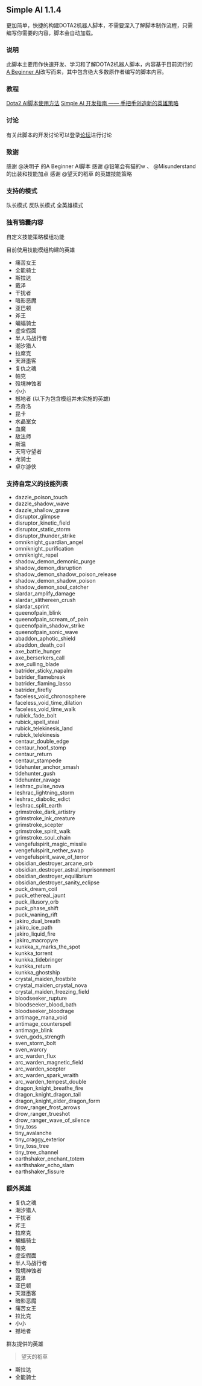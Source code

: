 ## Simple AI 1.1.4
更加简单，快捷的构建DOTA2机器人脚本，不需要深入了解脚本制作流程，只需编写你需要的内容，脚本会自动加载。

### 说明
此脚本主要用作快速开发、学习和了解DOTA2机器人脚本，内容基于目前流行的[A Beginner AI](https://steamcommunity.com/sharedfiles/filedetails/?id=1573671599)改写而来，其中包含绝大多数原作者编写的脚本内容。

### 教程
[Dota2 AI脚本使用方法](http://discuss.alcedogroup.com/d/1-dota2-ai)
[Simple AI 开发指南 —— 手把手创造新的英雄策略](http://discuss.alcedogroup.com/d/7-simple-ai)

### 讨论
有关此脚本的开发讨论可以登录[论坛](http://discuss.alcedogroup.com/t/simple-ai-dev)进行讨论

### 致谢
感谢 @决明子 的A Beginner AI脚本
感谢 @铅笔会有猫的w 、 @Misunderstand 的出装和技能加点
感谢 @望天的稻草 的英雄技能策略

### 支持的模式
队长模式
反队长模式
全英雄模式

### 独有锦囊内容
自定义技能策略模组功能

目前使用技能模组构建的英雄
- 痛苦女王
- 全能骑士
- 斯拉达
- 戴泽
- 干扰者
- 暗影恶魔
- 亚巴顿
- 斧王
- 蝙蝠骑士
- 虚空假面
- 半人马战行者
- 潮汐猎人
- 拉席克
- 天涯墨客
- 复仇之魂
- 帕克
- 殁境神蚀者
- 小小
- 撼地者
(以下为包含模组并未实施的英雄)
- 杰奇洛
- 昆卡
- 水晶室女
- 血魔
- 敌法师
- 斯温
- 天穹守望者
- 龙骑士
- 卓尔游侠

### 支持自定义的技能列表
- dazzle_poison_touch
- dazzle_shadow_wave
- dazzle_shallow_grave
- disruptor_glimpse
- disruptor_kinetic_field
- disruptor_static_storm
- disruptor_thunder_strike
- omniknight_guardian_angel
- omniknight_purification
- omniknight_repel
- shadow_demon_demonic_purge
- shadow_demon_disruption
- shadow_demon_shadow_poison_release
- shadow_demon_shadow_poison
- shadow_demon_soul_catcher
- slardar_amplify_damage
- slardar_slithereen_crush
- slardar_sprint
- queenofpain_blink
- queenofpain_scream_of_pain
- queenofpain_shadow_strike
- queenofpain_sonic_wave
- abaddon_aphotic_shield
- abaddon_death_coil
- axe_battle_hunger
- axe_berserkers_call
- axe_culling_blade
- batrider_sticky_napalm
- batrider_flamebreak
- batrider_flaming_lasso
- batrider_firefly
- faceless_void_chronosphere
- faceless_void_time_dilation
- faceless_void_time_walk
- rubick_fade_bolt
- rubick_spell_steal
- rubick_telekinesis_land
- rubick_telekinesis
- centaur_double_edge
- centaur_hoof_stomp
- centaur_return
- centaur_stampede
- tidehunter_anchor_smash
- tidehunter_gush
- tidehunter_ravage
- leshrac_pulse_nova
- leshrac_lightning_storm
- leshrac_diabolic_edict
- leshrac_split_earth
- grimstroke_dark_artistry
- grimstroke_ink_creature
- grimstroke_scepter
- grimstroke_spirit_walk
- grimstroke_soul_chain
- vengefulspirit_magic_missile
- vengefulspirit_nether_swap
- vengefulspirit_wave_of_terror
- obsidian_destroyer_arcane_orb
- obsidian_destroyer_astral_imprisonment
- obsidian_destroyer_equilibrium
- obsidian_destroyer_sanity_eclipse
- puck_dream_coil
- puck_ethereal_jaunt
- puck_illusory_orb
- puck_phase_shift
- puck_waning_rift
- jakiro_dual_breath
- jakiro_ice_path
- jakiro_liquid_fire
- jakiro_macropyre
- kunkka_x_marks_the_spot
- kunkka_torrent
- kunkka_tidebringer
- kunkka_return
- kunkka_ghostship
- crystal_maiden_frostbite
- crystal_maiden_crystal_nova
- crystal_maiden_freezing_field
- bloodseeker_rupture
- bloodseeker_blood_bath
- bloodseeker_bloodrage
- antimage_mana_void
- antimage_counterspell
- antimage_blink
- sven_gods_strength
- sven_storm_bolt
- sven_warcry
- arc_warden_flux
- arc_warden_magnetic_field
- arc_warden_scepter
- arc_warden_spark_wraith
- arc_warden_tempest_double
- dragon_knight_breathe_fire
- dragon_knight_dragon_tail
- dragon_knight_elder_dragon_form
- drow_ranger_frost_arrows
- drow_ranger_trueshot
- drow_ranger_wave_of_silence
- tiny_toss
- tiny_avalanche
- tiny_craggy_exterior
- tiny_toss_tree
- tiny_tree_channel
- earthshaker_enchant_totem
- earthshaker_echo_slam
- earthshaker_fissure
### 额外英雄
- 复仇之魂
- 潮汐猎人
- 干扰者
- 斧王
- 拉席克
- 蝙蝠骑士
- 帕克
- 虚空假面
- 半人马战行者
- 殁境神蚀者
- 戴泽
- 亚巴顿
- 天涯墨客
- 暗影恶魔
- 痛苦女王
- 拉比克
- 小小
- 撼地者

群友提供的英雄
> 望天的稻草
- 斯拉达
- 全能骑士